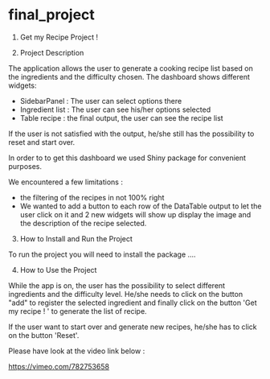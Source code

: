 # final_project

1. Get my Recipe Project ! 


2. Project Description

The application allows the user to generate a cooking recipe list based on the ingredients and the difficulty chosen. The dashboard shows different widgets:

- SidebarPanel :  The user can select options there
- Ingredient list : The user can see his/her options selected
- Table recipe : the final output, the user can see the recipe list

If the user is not satisfied with the output, he/she still has the possibility to reset and start over. 

In order to to get this dashboard we used Shiny package for convenient purposes. 


We encountered a few limitations : 

- the filtering of the recipes in not 100% right 
- We wanted to add a button to each row of the DataTable output to let the user click on it and 2 new widgets will show up display the image and the description of the recipe selected. 



3. How to Install and Run the Project

To run the project you will need to install the package .... 


4. How to Use the Project

While the app is on, the user has the possibility to select different ingredients and the difficulty level. He/she  needs to click on the button "add" to register the selected ingredient and finally click on the button 'Get my recipe ! ' to generate the list of recipe. 

If the user want to start over and generate new recipes, he/she has to click on the button 'Reset'. 

Please have look at the video link below : 

https://vimeo.com/782753658



